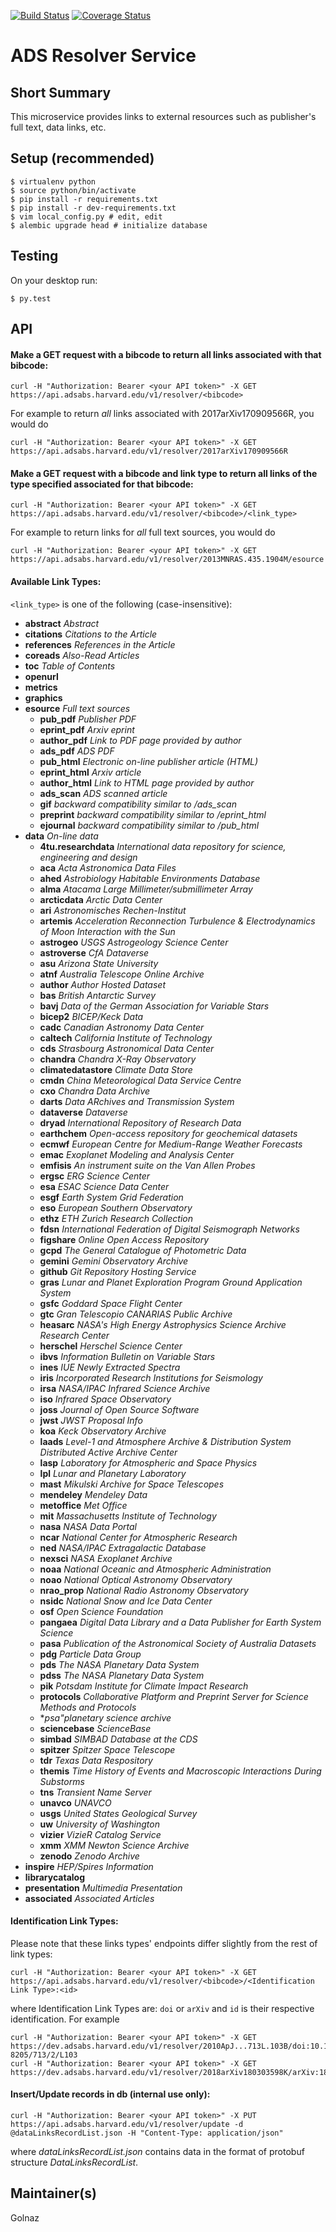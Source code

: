 [![Build Status](https://travis-ci.org/adsabs/resolver_service.svg)](https://travis-ci.org/adsabs/resolver_service)
[![Coverage Status](https://coveralls.io/repos/adsabs/resolver_service/badge.svg)](https://coveralls.io/r/adsabs/resolver_service)


# ADS Resolver Service

## Short Summary

This microservice provides links to external resources such as publisher's full text, data links, etc.



## Setup (recommended)

    $ virtualenv python
    $ source python/bin/activate
    $ pip install -r requirements.txt
    $ pip install -r dev-requirements.txt
    $ vim local_config.py # edit, edit
    $ alembic upgrade head # initialize database


    
## Testing

On your desktop run:

    $ py.test
    
    
    
## API

#### Make a GET request with a bibcode to return all links associated with that bibcode:

    curl -H "Authorization: Bearer <your API token>" -X GET https://api.adsabs.harvard.edu/v1/resolver/<bibcode>

For example to return *all* links associated with 2017arXiv170909566R, you would do   

    curl -H "Authorization: Bearer <your API token>" -X GET https://api.adsabs.harvard.edu/v1/resolver/2017arXiv170909566R


#### Make a GET request with a bibcode and link type to return all links of the type specified associated for that bibcode:

    curl -H "Authorization: Bearer <your API token>" -X GET https://api.adsabs.harvard.edu/v1/resolver/<bibcode>/<link_type>

For example to return links for *all*  full text sources, you would do

    curl -H "Authorization: Bearer <your API token>" -X GET https://api.adsabs.harvard.edu/v1/resolver/2013MNRAS.435.1904M/esource

#### Available Link Types:

`<link_type>` is one of the following (case-insensitive):

* **abstract** *Abstract*
* **citations** *Citations to the Article*
* **references** *References in the Article*
* **coreads** *Also-Read Articles*
* **toc** *Table of Contents*
* **openurl**
* **metrics**
* **graphics**
* **esource** *Full text sources*
  * **pub_pdf** *Publisher PDF*
  * **eprint_pdf** *Arxiv eprint*
  * **author_pdf** *Link to PDF page provided by author*
  * **ads_pdf** *ADS PDF*
  * **pub_html** *Electronic on-line publisher article (HTML)*
  * **eprint_html** *Arxiv article*
  * **author_html** *Link to HTML page provided by author*
  * **ads_scan** *ADS scanned article*
  * **gif** *backward compatibility similar to /ads_scan*
  * **preprint** *backward compatibility similar to /eprint_html*
  * **ejournal** *backward compatibility similar to /pub_html*
* **data** *On-line data*
  * **4tu.researchdata** *International data repository for science, engineering and design*
  * **aca** *Acta Astronomica Data Files*
  * **ahed** *Astrobiology Habitable Environments Database*
  * **alma** *Atacama Large Millimeter/submillimeter Array*
  * **arcticdata** *Arctic Data Center*
  * **ari** *Astronomisches Rechen-Institut*
  * **artemis** *Acceleration Reconnection Turbulence & Electrodynamics of Moon Interaction with the Sun*
  * **astrogeo** *USGS Astrogeology Science Center*
  * **astroverse** *CfA Dataverse*
  * **asu** *Arizona State University*
  * **atnf** *Australia Telescope Online Archive*
  * **author** *Author Hosted Dataset*
  * **bas** *British Antarctic Survey*
  * **bavj** *Data of the German Association for Variable Stars*
  * **bicep2** *BICEP/Keck Data*
  * **cadc** *Canadian Astronomy Data Center*
  * **caltech** *California Institute of Technology*
  * **cds** *Strasbourg Astronomical Data Center*
  * **chandra** *Chandra X-Ray Observatory*
  * **climatedatastore** *Climate Data Store*
  * **cmdn** *China Meteorological Data Service Centre*
  * **cxo** *Chandra Data Archive*
  * **darts** *Data ARchives and Transmission System*
  * **dataverse** *Dataverse*
  * **dryad** *International Repository of Research Data*
  * **earthchem** *Open-access repository for geochemical datasets*
  * **ecmwf** *European Centre for Medium-Range Weather Forecasts*
  * **emac** *Exoplanet Modeling and Analysis Center*
  * **emfisis** *An instrument suite on the Van Allen Probes*
  * **ergsc** *ERG Science Center*
  * **esa** *ESAC Science Data Center*
  * **esgf** *Earth System Grid Federation*
  * **eso** *European Southern Observatory*
  * **ethz** *ETH Zurich Research Collection*
  * **fdsn** *International Federation of Digital Seismograph Networks*
  * **figshare** *Online Open Access Repository*
  * **gcpd** *The General Catalogue of Photometric Data*
  * **gemini** *Gemini Observatory Archive*
  * **github** *Git Repository Hosting Service*
  * **gras** *Lunar and Planet Exploration Program Ground Application System*
  * **gsfc** *Goddard Space Flight Center*
  * **gtc** *Gran Telescopio CANARIAS Public Archive*
  * **heasarc** *NASA's High Energy Astrophysics Science Archive Research Center*
  * **herschel** *Herschel Science Center*
  * **ibvs** *Information Bulletin on Variable Stars*
  * **ines** *IUE Newly Extracted Spectra*
  * **iris** *Incorporated Research Institutions for Seismology*
  * **irsa** *NASA/IPAC Infrared Science Archive*
  * **iso** *Infrared Space Observatory*
  * **joss** *Journal of Open Source Software*
  * **jwst** *JWST Proposal Info*
  * **koa** *Keck Observatory Archive*
  * **laads** *Level-1 and Atmosphere Archive & Distribution System Distributed Active Archive Center*
  * **lasp** *Laboratory for Atmospheric and Space Physics*
  * **lpl** *Lunar and Planetary Laboratory*
  * **mast** *Mikulski Archive for Space Telescopes*
  * **mendeley** *Mendeley Data*
  * **metoffice** *Met Office*
  * **mit** *Massachusetts Institute of Technology*
  * **nasa** *NASA Data Portal*
  * **ncar** *National Center for Atmospheric Research*
  * **ned** *NASA/IPAC Extragalactic Database*
  * **nexsci** *NASA Exoplanet Archive*
  * **noaa** *National Oceanic and Atmospheric Administration*
  * **noao** *National Optical Astronomy Observatory*
  * **nrao_prop** *National Radio Astronomy Observatory*
  * **nsidc** *National Snow and Ice Data Center*
  * **osf** *Open Science Foundation*
  * **pangaea** *Digital Data Library and a Data Publisher for Earth System Science*
  * **pasa** *Publication of the Astronomical Society of Australia Datasets*
  * **pdg** *Particle Data Group*
  * **pds** *The NASA Planetary Data System*
  * **pdss** *The NASA Planetary Data System*
  * **pik** *Potsdam Institute for Climate Impact Research*
  * **protocols** *Collaborative Platform and Preprint Server for Science Methods and Protocols*
  * **psa"planetary science archive*
  * **sciencebase** *ScienceBase*
  * **simbad** *SIMBAD Database at the CDS*
  * **spitzer** *Spitzer Space Telescope*
  * **tdr** *Texas Data Respository*
  * **themis** *Time History of Events and Macroscopic Interactions During Substorms*
  * **tns** *Transient Name Server*
  * **unavco** *UNAVCO*
  * **usgs** *United States Geological Survey*
  * **uw** *University of Washington*
  * **vizier** *VizieR Catalog Service*
  * **xmm** *XMM Newton Science Archive*
  * **zenodo** *Zenodo Archive*
* **inspire** *HEP/Spires Information*
* **librarycatalog**
* **presentation** *Multimedia Presentation*
* **associated** *Associated Articles*
    
#### Identification Link Types:

Please note that these links types' endpoints differ slightly from the rest of link types:

    curl -H "Authorization: Bearer <your API token>" -X GET https://api.adsabs.harvard.edu/v1/resolver/<bibcode>/<Identification Link Type>:<id>

where Identification Link Types are: `doi` or `arXiv` and `id` is their respective identification. For example

    curl -H "Authorization: Bearer <your API token>" -X GET https://dev.adsabs.harvard.edu/v1/resolver/2010ApJ...713L.103B/doi:10.1088/2041-8205/713/2/L103
    curl -H "Authorization: Bearer <your API token>" -X GET https://dev.adsabs.harvard.edu/v1/resolver/2018arXiv180303598K/arXiv:1803.03598

#### Insert/Update records in db (internal use only):

    curl -H "Authorization: Bearer <your API token>" -X PUT https://api.adsabs.harvard.edu/v1/resolver/update -d @dataLinksRecordList.json -H "Content-Type: application/json"

where *dataLinksRecordList.json* contains data in the format of protobuf structure *DataLinksRecordList*.



## Maintainer(s)

Golnaz
